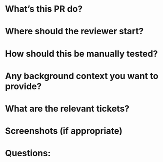 # What’s this PR do?



# Where should the reviewer start?



# How should this be manually tested?



# Any background context you want to provide?



# What are the relevant tickets?



# Screenshots (if appropriate)



# Questions:



